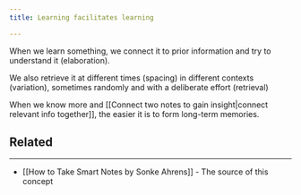 ```yaml
---
title: Learning facilitates learning

---
```



When we learn something, we connect it to prior information and try to understand it (elaboration).

We also retrieve it at different times (spacing) in different contexts (variation), sometimes randomly and with a deliberate effort (retrieval)

When we know more and [[Connect two notes to gain insight|connect relevant info together]], the easier it is to form long-term memories.

## Related
---

- [[How to Take Smart Notes by Sonke Ahrens]] - The source of this concept
